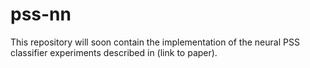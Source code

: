 # pss-nn

This repository will soon contain the implementation of the neural PSS classifier experiments described in (link to paper).
